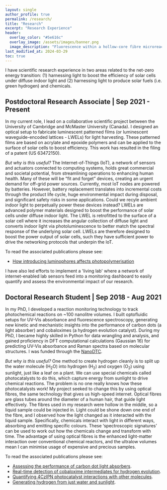 ```yaml
---
layout: single
author_profile: true
permalink: /research/
title: "Research"
excerpt: "Research Experience"
header:
  overlay_color: "#5e616c"
  overlay_image: /assets/images/banner.png
  image_description: "Fluorescence within a hollow-core fibre microreactor."
last_modified_at: 2024-03-29
toc: true
---
```

I have scientific research experience in two areas related to the net-zero energy transition: (1) harnessing light to boost the efficiency of solar cells under diffuse indoor light and (2) harnessing light to produce solar fuels (i.e. green hydrogen) and chemicals. 

## Postdoctoral Research Associate | Sep 2021 - Present
In my current role, I lead on a collaborative scientific project between the University of Cambridge and McMaster University (Canada). I designed an optical setup to fabricate luminescent patterned films (or luminescent waveguide-encoded lattices - LWELs) for light harvesting. These patterned films are based on acrylate and epoxide polymers and can be applied to the surface of solar cells to boost efficiency. This work has resulted in the filing of a patent (US 63472150). 

*But why is this useful?* The Internet-of-Things (IoT), a network of sensors and actuators connected to computing systems, holds great commercial and societal potential, from streamlining operations to enhancing human health. Many of these will be “fit and forget” devices, creating an urgent demand for off-grid power sources. Currently, most IoT nodes are powered by batteries. However, battery replacement translates into incremental costs through the product life cycle, huge environmental impact during disposal, and significant safety risks in some applications. Could we recyle ambient indoor light to perpetually power these devices instead? LWELs are advanced polymer materials designed to boost the performance of solar cells under diffuse indoor light. The LWEL is retrofitted to the surface of a solar cell where it increases the angular collection of diffuse light and converts indoor light via photoluminescence to better match the spectral response of the underlying solar cell. LWELs are therefore designed to boost the power output of solar cells, such they have sufficient power to drive the networking protocols that underpin the IoT.

To read the associated publications please see:
* [How introducing luminophores affects photopolymerisation](https://doi.org/10.26434/chemrxiv-2024-s6n9r-v2)

I have also led efforts to implement a 'living lab' where a network of internet-enabled lab sensors feed into a monitoring dashboard to easily quantify and assess the environmental impact of our research.

## Doctoral Research Student | Sep 2018 - Aug 2021
In my PhD, I developed a reaction monitoring technology to track photochemical reactions on ~100 nanolitre volumes. I built optofluidic setups for UV-Vis absorbance and fluorescence spectroscopy, generating new kinetic and mechanistic insights into the performance of carbon dots (a light absorber) and cobaloximes (a hydrogen evolution catalyst). During my PhD, I became highly skilled in Python for data wrangling and analysis, and gained proficiency in DFT computational calculations (Gaussian 16) for predicting UV-Vis absorbance and Raman spectra based on molecular structures. I was funded through the [NanoDTC](https://www.nanodtc.cam.ac.uk/).

*But why is this useful?* One method to create hydrogen cleanly is to split up the water molecule (H<sub>2</sub>O) into hydrogen (H<sub>2</sub>) and oxygen (O<sub>2</sub>) using sunlight, just like a leaf on a plant. We can use special chemicals called photocatalysts to do this, which capture energy from sunlight to drive chemical reactions. The problem is no one really knows how these photocatalysts work! My project seeked to change this by using optical fibres, the same technology that gives us high-speed internet. Optical fibres are glass tubes around the diameter of a human hair, that guide light effectively. The fibres used in my research were hollow in the middle, so a liquid sample could be injected in. Light could be shone down one end of the fibre, and I observed how the light changed as it interacted with the liquid sample. Specifically, chemicals interact with light in different ways, absorbing and emitting specific colours. These ‘spectroscopic signatures’ can be used to work out how the chemicals change and transform with time. The advantage of using optical fibres is the enhanced light-matter interaction over conventional chemical reactors, and the ultralow volumes mean I can minimise usage of expensive and precious samples.

To read the associated publications please see:
* [Assessing the performance of carbon dot light absorbers](https://doi.org/10.1021/acscatal.3c02212).
* [Real-time detection of cobaloxime intermediates for hydrogen evolution](https://doi.org/10.1002/ange.202214788).
* [Quantifying 4CzIPN photocatalyst interactions with other molecules](https://doi.org/10.1039/D2CC03996F).
* [Generating hydrogen from just water and sunlight](https://doi.org/10.1038/s41586-022-04978-6). 